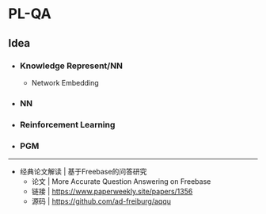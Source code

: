 # PL-QA

## Idea
+ ### Knowledge Represent/NN
	+ Network Embedding


+ ### NN
+ ### Reinforcement Learning
+ ### PGM


---
+ 经典论文解读 | 基于Freebase的问答研究
	- 论文 | More Accurate Question Answering on Freebase
	- 链接 | https://www.paperweekly.site/papers/1356
	- 源码 | https://github.com/ad-freiburg/aqqu


